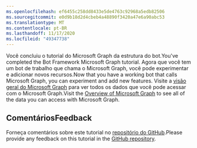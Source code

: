 ```yaml
---
ms.openlocfilehash: ef6455c258dd8433e5de4763c92968a5edb82506
ms.sourcegitcommit: e0d9b18d2d4cbeb4a48890f3420a47e6a90abc53
ms.translationtype: MT
ms.contentlocale: pt-BR
ms.lasthandoff: 11/17/2020
ms.locfileid: "49347738"
---
```

<!-- markdownlint-disable MD002 MD041 -->

<span data-ttu-id="8e657-101">Você concluiu o tutorial do Microsoft Graph da estrutura do bot.</span><span class="sxs-lookup"><span data-stu-id="8e657-101">You've completed the Bot Framework Microsoft Graph tutorial.</span></span> <span data-ttu-id="8e657-102">Agora que você tem um bot de trabalho que chama o Microsoft Graph, você pode experimentar e adicionar novos recursos.</span><span class="sxs-lookup"><span data-stu-id="8e657-102">Now that you have a working bot that calls Microsoft Graph, you can experiment and add new features.</span></span> <span data-ttu-id="8e657-103">Visite a [visão geral do Microsoft Graph](https://docs.microsoft.com/graph/overview) para ver todos os dados que você pode acessar com o Microsoft Graph.</span><span class="sxs-lookup"><span data-stu-id="8e657-103">Visit the [Overview of Microsoft Graph](https://docs.microsoft.com/graph/overview) to see all of the data you can access with Microsoft Graph.</span></span>

## <a name="feedback"></a><span data-ttu-id="8e657-104">Comentários</span><span class="sxs-lookup"><span data-stu-id="8e657-104">Feedback</span></span>

<span data-ttu-id="8e657-105">Forneça comentários sobre este tutorial no [repositório do GitHub](https://github.com/microsoftgraph/msgraph-training-botframework).</span><span class="sxs-lookup"><span data-stu-id="8e657-105">Please provide any feedback on this tutorial in the [GitHub repository](https://github.com/microsoftgraph/msgraph-training-botframework).</span></span>
